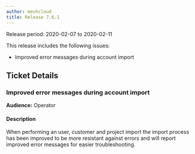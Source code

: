 ```yaml
---
author: meshcloud
title: Release 7.6.1
---
```


Release period: 2020-02-07 to 2020-02-11

This release includes the following issues:
* Improved error messages during account import
<!--truncate-->

## Ticket Details
### Improved error messages during account import
**Audience:** Operator<br>

#### Description
When performing an user, customer and project import the import process has been
improved to be more resistant against errors and will report improved error messages for
easier troubleshooting.

